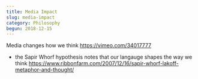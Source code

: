 ```yaml
---
title: Media Impact
slug: media-impact
category: Philosophy
begun: 2018-12-15
---
```


Media changes how we think https://vimeo.com/34017777

- the Sapir Whorf hypothesis notes that our langauge shapes the way we think https://www.ribbonfarm.com/2007/12/16/sapir-whorf-lakoff-metaphor-and-thought/
